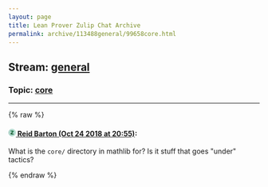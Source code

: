 ```yaml
---
layout: page
title: Lean Prover Zulip Chat Archive 
permalink: archive/113488general/99658core.html
---
```


## Stream: [general](index.html)
### Topic: [core](99658core.html)

---


{% raw %}
#### [![Click to go to Zulip](../../assets/img/zulip2.png) Reid Barton (Oct 24 2018 at 20:55)](https://leanprover.zulipchat.com/#narrow/stream/113488-general/topic/core/near/136429111):
What is the `core/` directory in mathlib for? Is it stuff that goes "under" tactics?


{% endraw %}

